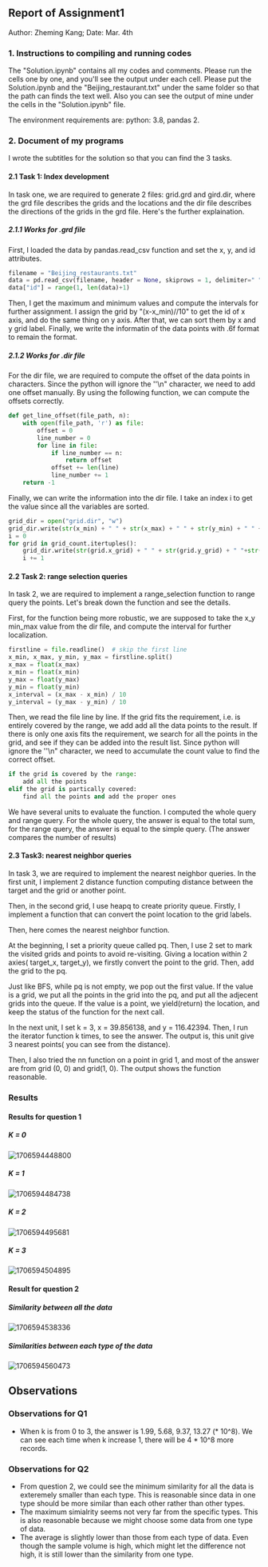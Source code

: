 ## Report of Assignment1

Author: Zheming Kang; Date: Mar. 4th

### 1. Instructions to compiling and running codes

The "Solution.ipynb" contains all my codes and comments. Please run the cells one by one, and you'll see the output under each cell. Please put the Solution.ipynb and the "Beijing_restaurant.txt" under the same folder so that the path can finds the text well. Also you can see the output of mine under the cells in the "Solution.ipynb" file.

The environment requirements are: python: 3.8, pandas 2.

### 2. Document of my programs

I wrote the subtitles for the solution so that you can find the 3 tasks. 

#### 2.1 Task 1: Index development

In task one, we are required to generate 2 files: grid.grd and gird.dir, where the grd file describes the grids and the locations and the dir file describes the directions of the grids in the grd file. Here's the further explaination.

##### 2.1.1 Works for .grd file

First, I loaded the data by pandas.read_csv function and set the x, y, and id attributes.

```python
filename = "Beijing_restaurants.txt"
data = pd.read_csv(filename, header = None, skiprows = 1, delimiter=" ", names = ["x", "y"])
data["id"] = range(1, len(data)+1)
```

Then, I get the maximum and minimum values and compute the intervals for further assignment. I assign the grid by "(x-x_min)//10" to get the id of x axis, and do the same thing on y axis. After that, we can sort them by x and y grid label. Finally, we write the informatin of the data points with .6f format to remain the format.

##### 2.1.2 Works for .dir file

For the dir file, we are required to compute the offset of the data points in characters. Since the python will ignore the '\'\n" character, we need to add one offset manually. By using the following function, we can compute the offsets correctly.

```python
def get_line_offset(file_path, n):
    with open(file_path, 'r') as file:
        offset = 0
        line_number = 0
        for line in file:
            if line_number == n:
                return offset
            offset += len(line)
            line_number += 1
	return -1
```

Finally, we can write the information into the dir file. I take an index i to get the value since all the variables are sorted.

```python
grid_dir = open("grid.dir", "w")
grid_dir.write(str(x_min) + " " + str(x_max) + " " + str(y_min) + " " + str(y_max) + "\n")
i = 0
for grid in grid_count.itertuples():
    grid_dir.write(str(grid.x_grid) + " " + str(grid.y_grid) + " "+str(offsets[i]) +" "+ str(grid.count) + "\n")
    i += 1
```

#### 2.2 Task 2: range selection queries

In task 2, we are required to implement a range_selection function to range query the points. Let's break down the function and see the details.

First, for the function being more robustic, we are supposed to take the x_y min_max value from the dir file, and compute the interval for further localization. 

```python
firstline = file.readline()  # skip the first line
x_min, x_max, y_min, y_max = firstline.split()
x_max = float(x_max)
x_min = float(x_min)
y_max = float(y_max)
y_min = float(y_min)
x_interval = (x_max - x_min) / 10
y_interval = (y_max - y_min) / 10
```

Then, we read the file line by line. If the grid fits the requirement, i.e. is entirely covered by the range, we add add all the data points to the result. If there is only one axis fits the requirement, we search for all the points in the grid, and see if they can be added into the result list. Since python will ignore the '\'\n" character, we need to accumulate the count value to find the correct offset.

```python
if the grid is covered by the range:
	add all the points
elif the grid is partically covered:
	find all the points and add the proper ones
```

We have several units to evaluate the function. I computed the whole query and range query. For the whole query, the answer is equal to the total sum, for the range query, the answer is equal to the simple query. (The answer compares the number of results)

#### 2.3 Task3: nearest neighbor queries

In task 3, we are required to implement the nearest neighbor queries. In the first unit, I implement 2 distance function computing distance between the target and the grid or another point.

Then, in the second grid, I use heapq to create priority queue. Firstly, I implement a function that can convert the point location to the grid labels. 

Then, here comes the nearest neighbor function.

At the beginning, I set a priority queue called pq. Then, I use 2 set to mark the visited grids and points to avoid re-visiting. Giving a location within 2 axies( target_x, target_y), we firstly convert the point to the grid. Then, add the grid to the pq. 

Just like BFS, while pq is not empty, we pop out the first value. If the value is a grid, we put all the points in the grid into the pq, and put all the adjecent grids into the queue. If the value is a point, we yield(return) the location, and keep the status of the function for the next call.

In the next unit, I set k = 3, x = 39.856138, and y = 116.42394. Then, I run the iterator function k times, to see the answer. The output is, this unit give 3 nearest points( you can see from the distance).

Then, I also tried the nn function on a point in grid 1, and most of the answer are from grid (0, 0) and grid(1, 0). The output shows the function reasonable.

### Results

#### Results for question 1

##### K = 0

![1706594448800](image/README/1706594448800.png)

##### K = 1

![1706594484738](image/README/1706594484738.png)

##### K = 2

![1706594495681](image/README/1706594495681.png)

##### K = 3

![1706594504895](image/README/1706594504895.png)

#### Result for question 2

##### Similarity between all the data

![1706594538336](image/README/1706594538336.png)

##### Similarities between each type of the data

![1706594560473](image/README/1706594560473.png)

## Observations

### Observations for Q1

* When k is from 0 to 3, the answer is 1.99, 5.68, 9.37, 13.27 (* 10^8). We can see each time when k increase 1, there will be 4 * 10^8 more records.

### Observations for Q2

* From question 2, we could see the minimum similarity for all the data is exteremely smaller than each type. This is reasonable since data in one type should be more similar than each other rather than other types.
* The maximum simialrity seems not very far from the specific types. This is also reasonable because we might choose some data from one type of data.
* The average is slightly lower than those from each type of data. Even though the sample volume is high, which might let the difference not high, it is still lower than the similarity from one type.
